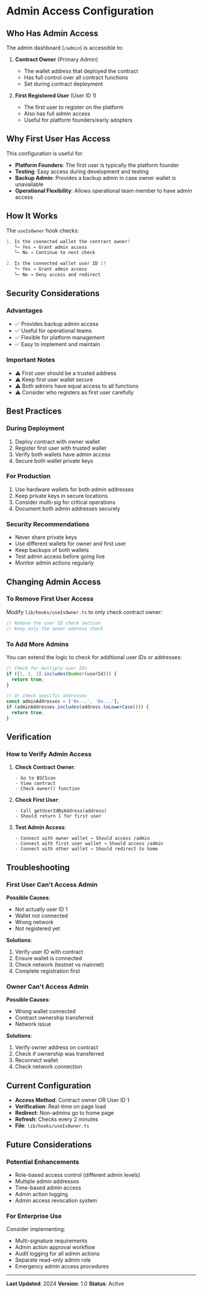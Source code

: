 # Admin Access Configuration

## Who Has Admin Access

The admin dashboard (`/admin`) is accessible to:

1. **Contract Owner** (Primary Admin)
   - The wallet address that deployed the contract
   - Has full control over all contract functions
   - Set during contract deployment

2. **First Registered User** (User ID 1)
   - The first user to register on the platform
   - Also has full admin access
   - Useful for platform founders/early adopters

## Why First User Has Access

This configuration is useful for:
- **Platform Founders**: The first user is typically the platform founder
- **Testing**: Easy access during development and testing
- **Backup Admin**: Provides a backup admin in case owner wallet is unavailable
- **Operational Flexibility**: Allows operational team member to have admin access

## How It Works

The `useIsOwner` hook checks:
```typescript
1. Is the connected wallet the contract owner?
   └─ Yes → Grant admin access
   └─ No → Continue to next check

2. Is the connected wallet user ID 1?
   └─ Yes → Grant admin access
   └─ No → Deny access and redirect
```

## Security Considerations

### Advantages
- ✅ Provides backup admin access
- ✅ Useful for operational teams
- ✅ Flexible for platform management
- ✅ Easy to implement and maintain

### Important Notes
- ⚠️ First user should be a trusted address
- ⚠️ Keep first user wallet secure
- ⚠️ Both admins have equal access to all functions
- ⚠️ Consider who registers as first user carefully

## Best Practices

### During Deployment
1. Deploy contract with owner wallet
2. Register first user with trusted wallet
3. Verify both wallets have admin access
4. Secure both wallet private keys

### For Production
1. Use hardware wallets for both admin addresses
2. Keep private keys in secure locations
3. Consider multi-sig for critical operations
4. Document both admin addresses securely

### Security Recommendations
- Never share private keys
- Use different wallets for owner and first user
- Keep backups of both wallets
- Test admin access before going live
- Monitor admin actions regularly

## Changing Admin Access

### To Remove First User Access
Modify `lib/hooks/useIsOwner.ts` to only check contract owner:
```typescript
// Remove the user ID check section
// Keep only the owner address check
```

### To Add More Admins
You can extend the logic to check for additional user IDs or addresses:
```typescript
// Check for multiple user IDs
if ([1, 2, 3].includes(Number(userId))) {
  return true;
}

// Or check specific addresses
const adminAddresses = ['0x...', '0x...'];
if (adminAddresses.includes(address.toLowerCase())) {
  return true;
}
```

## Verification

### How to Verify Admin Access

1. **Check Contract Owner**:
   ```
   - Go to BSCScan
   - View contract
   - Check owner() function
   ```

2. **Check First User**:
   ```
   - Call getUserIdByAddress(address)
   - Should return 1 for first user
   ```

3. **Test Admin Access**:
   ```
   - Connect with owner wallet → Should access /admin
   - Connect with first user wallet → Should access /admin
   - Connect with other wallet → Should redirect to home
   ```

## Troubleshooting

### First User Can't Access Admin
**Possible Causes**:
- Not actually user ID 1
- Wallet not connected
- Wrong network
- Not registered yet

**Solutions**:
1. Verify user ID with contract
2. Ensure wallet is connected
3. Check network (testnet vs mainnet)
4. Complete registration first

### Owner Can't Access Admin
**Possible Causes**:
- Wrong wallet connected
- Contract ownership transferred
- Network issue

**Solutions**:
1. Verify owner address on contract
2. Check if ownership was transferred
3. Reconnect wallet
4. Check network connection

## Current Configuration

- **Access Method**: Contract owner OR User ID 1
- **Verification**: Real-time on page load
- **Redirect**: Non-admins go to home page
- **Refresh**: Checks every 2 minutes
- **File**: `lib/hooks/useIsOwner.ts`

## Future Considerations

### Potential Enhancements
- Role-based access control (different admin levels)
- Multiple admin addresses
- Time-based admin access
- Admin action logging
- Admin access revocation system

### For Enterprise Use
Consider implementing:
- Multi-signature requirements
- Admin action approval workflow
- Audit logging for all admin actions
- Separate read-only admin role
- Emergency admin access procedures

---

**Last Updated**: 2024
**Version**: 1.0
**Status**: Active
